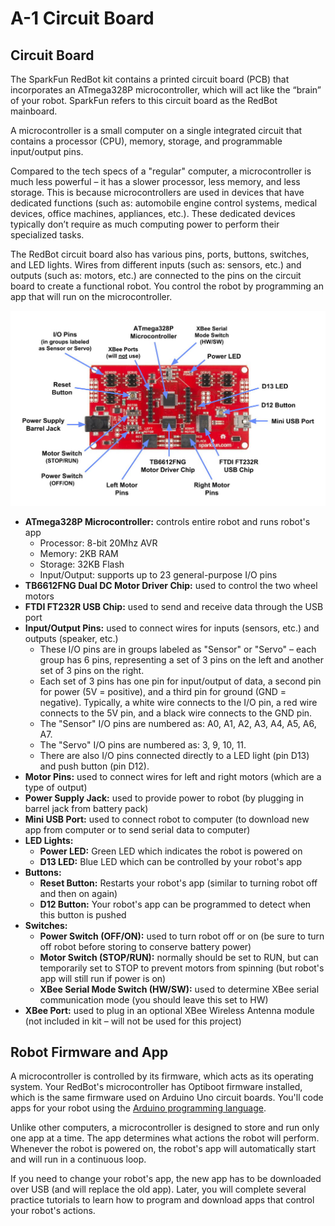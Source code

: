 # A-1 Circuit Board

## Circuit Board

The SparkFun RedBot kit contains a printed circuit board \(PCB\) that incorporates an ATmega328P microcontroller, which will act like the “brain” of your robot. SparkFun refers to this circuit board as the RedBot mainboard.

A microcontroller is a small computer on a single integrated circuit that contains a processor \(CPU\), memory, storage, and programmable input/output pins.

Compared to the tech specs of a "regular" computer, a microcontroller is much less powerful – it has a slower processor, less memory, and less storage. This is because microcontrollers are used in devices that have dedicated functions \(such as: automobile engine control systems, medical devices, office machines, appliances, etc.\). These dedicated devices typically don’t require as much computing power to perform their specialized tasks.

The RedBot circuit board also has various pins, ports, buttons, switches, and LED lights. Wires from different inputs \(such as: sensors, etc.\) and outputs \(such as: motors, etc.\) are connected to the pins on the circuit board to create a functional robot. You control the robot by programming an app that will run on the microcontroller.

![RedBot Circuit Board](../../.gitbook/assets/redbot-mainboard-annotated.jpg)

* **ATmega328P Microcontroller:**  controls entire robot and runs robot's app
  * Processor:  8-bit 20Mhz AVR
  * Memory:  2KB RAM
  * Storage:  32KB Flash
  * Input/Output: supports up to 23 general-purpose I/O pins
* **TB6612FNG Dual DC Motor Driver Chip:**  used to control the two wheel motors
* **FTDI FT232R USB Chip:**  used to send and receive data through the USB port
* **Input/Output Pins:**  used to connect wires for inputs \(sensors, etc.\) and outputs \(speaker, etc.\)
  * These I/O pins are in groups labeled as "Sensor" or "Servo" – each group has 6 pins, representing a set of 3 pins on the left and another set of 3 pins on the right.
  * Each set of 3 pins has one pin for input/output of data, a second pin for power \(5V = positive\), and a third pin for ground \(GND = negative\). Typically, a white wire connects to the I/O pin, a red wire connects to the 5V pin, and a black wire connects to the GND pin.
  * The "Sensor" I/O pins are numbered as:  A0, A1, A2, A3, A4, A5, A6, A7.
  * The "Servo" I/O pins are numbered as:  3, 9, 10, 11.
  * There are also I/O pins connected directly to a LED light \(pin D13\) and push button \(pin D12\).
* **Motor Pins:**  used to connect wires for left and right motors \(which are a type of output\)
* **Power Supply Jack:**  used to provide power to robot \(by plugging in barrel jack from battery pack\)
* **Mini USB Port:**  used to connect robot to computer \(to download new app from computer or to send serial data to computer\)
* **LED Lights:**
  * **Power LED:**  Green LED which indicates the robot is powered on
  * **D13 LED:**  Blue LED which can be controlled by your robot's app
* **Buttons:**
  * **Reset Button:**  Restarts your robot's app \(similar to turning robot off and then on again\)
  * **D12 Button:**  Your robot's app can be programmed to detect when this button is pushed
* **Switches:**
  * **Power Switch \(OFF/ON\):**  used to turn robot off or on \(be sure to turn off robot before storing to conserve battery power\)
  * **Motor Switch \(STOP/RUN\):** normally should be set to RUN, but can temporarily set to STOP to prevent motors from spinning \(but robot's app will still run if power is on\)
  * **XBee Serial Mode Switch \(HW/SW\):**  used to determine XBee serial communication mode \(you should leave this set to HW\)
* **XBee Port:**  used to plug in an optional XBee Wireless Antenna module \(not included in kit – will not be used for this project\)

## Robot Firmware and App

A microcontroller is controlled by its firmware, which acts as its operating system. Your RedBot's microcontroller has Optiboot firmware installed, which is the same firmware used on Arduino Uno circuit boards. You'll code apps for your robot using the [Arduino programming language](../../references/arduino-language.md).

Unlike other computers, a microcontroller is designed to store and run only one app at a time. The app determines what actions the robot will perform. Whenever the robot is powered on, the robot's app will automatically start and will run in a continuous loop.

If you need to change your robot's app, the new app has to be downloaded over USB \(and will replace the old app\). Later, you will complete several practice tutorials to learn how to program and download apps that control your robot's actions.

